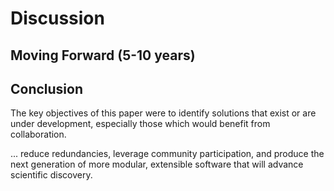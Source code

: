 # Discussion


## Moving Forward (5-10 years)


## Conclusion

The key objectives of this paper were to identify solutions that exist or are under development, especially those which would benefit from collaboration.

... reduce redundancies, leverage community participation, and produce the next generation of more modular, extensible software that will advance scientific discovery.  
